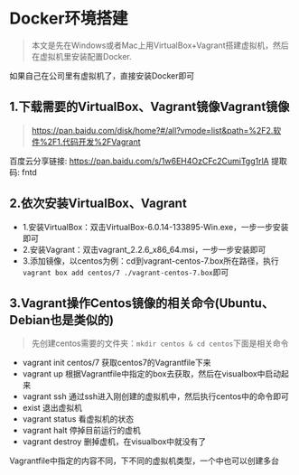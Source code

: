 # Docker环境搭建

> 本文是先在Windows或者Mac上用VirtualBox+Vagrant搭建虚拟机，然后在虚拟机里安装配置Docker.

如果自己在公司里有虚拟机了，直接安装Docker即可

## 1.下载需要的VirtualBox、Vagrant镜像Vagrant镜像

> https://pan.baidu.com/disk/home?#/all?vmode=list&path=%2F2.软件%2F1.代码开发%2FVagrant

百度云分享链接: https://pan.baidu.com/s/1w6EH4OzCFc2CumiTgg1rlA 提取码: fntd 

## 2.依次安装VirtualBox、Vagrant
+ 1.安装VirtualBox：双击VirtualBox-6.0.14-133895-Win.exe，一步一步安装即可
+ 2.安装Vagrant：双击vagrant_2.2.6_x86_64.msi，一步一步安装即可
+ 3.添加镜像，以centos为例：cd到vagrant-centos-7.box所在路径，执行`vagrant box add centos/7 ./vagrant-centos-7.box`即可

## 3.Vagrant操作Centos镜像的相关命令(Ubuntu、Debian也是类似的)
>  先创建centos需要的文件夹：`mkdir centos & cd centos`下面是相关命令
+ vagrant init centos/7 获取centos7的Vagrantfile下来
+ vagrant up  根据Vagrantfile中指定的box去获取，然后在visualbox中启动起来
+ vagrant ssh 通过ssh进入刚创建的虚拟机中，然后执行centos中的命令即可
+ exist 退出虚拟机
+ vagrant status 看虚拟机的状态
+ vagrant halt 停掉目前运行的虚机
+ vagrant destroy 删掉虚机，在visualbox中就没有了

Vagrantfile中指定的内容不同，下不同的虚拟机类型，一个中也可以创建多台
